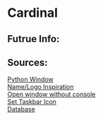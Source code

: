 # Cardinal
## Futrue Info:

## Sources:
[Python Window](https://www.youtube.com/watch?v=lyoyTlltFVU) <br>
[Name/Logo Inspiration](https://app.mybirdbuddy.com) <br>
[Open window without console](https://stackoverflow.com/questions/764631/how-to-hide-console-window-in-python) <br>
[Set Taskbar Icon](https://stackoverflow.com/questions/1551605/how-to-set-applications-taskbar-icon-in-windows-7/1552105) <br>
[Database](https://www.youtube.com/watch?v=YR3h2CY21-U) <br>
